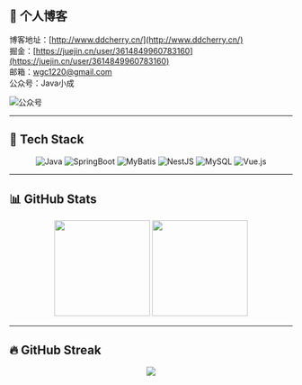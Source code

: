 ## 🌟 个人博客

博客地址：[http://www.ddcherry.cn/](http://www.ddcherry.cn/)  
掘金：[https://juejin.cn/user/3614849960783160](https://juejin.cn/user/3614849960783160)  
邮箱：wgc1220@gmail.com  
公众号：Java小成  

![公众号](http://img.ddcherry.cn/2025/02/22/qrcode_for_java_xiaocheng.jpg)

---

## 🔧 Tech Stack

<div align="center">
  <img src="https://img.shields.io/badge/Java-ED8B00?style=for-the-badge&logo=java&logoColor=white" alt="Java"/>
  <img src="https://img.shields.io/badge/SpringBoot-6DB33F?style=for-the-badge&logo=springboot&logoColor=white" alt="SpringBoot"/>
  <img src="https://img.shields.io/badge/MyBatis-5B8CFF?style=for-the-badge&logoColor=white" alt="MyBatis"/>
  <img src="https://img.shields.io/badge/NestJS-E0234E?style=for-the-badge&logo=nestjs&logoColor=white" alt="NestJS"/>
  <img src="https://img.shields.io/badge/MySQL-4479A1?style=for-the-badge&logo=mysql&logoColor=white" alt="MySQL"/>
  <img src="https://img.shields.io/badge/Vue.js-42b883?style=for-the-badge&logo=vue.js&logoColor=white" alt="Vue.js"/>
</div>

---

## 📊 GitHub Stats

<div align="center">
  <img height="170" src="https://github-readme-stats.vercel.app/api?username=wanggch&show_icons=true&theme=tokyonight&hide_border=true" />
  <img height="170" src="https://github-readme-stats.vercel.app/api/top-langs/?username=wanggch&layout=compact&theme=tokyonight&hide_border=true" />
</div>

---

## 🔥 GitHub Streak

<p align="center">
  <img src="https://streak-stats.demolab.com?user=wanggch&theme=tokyonight&hide_border=true" />
</p>